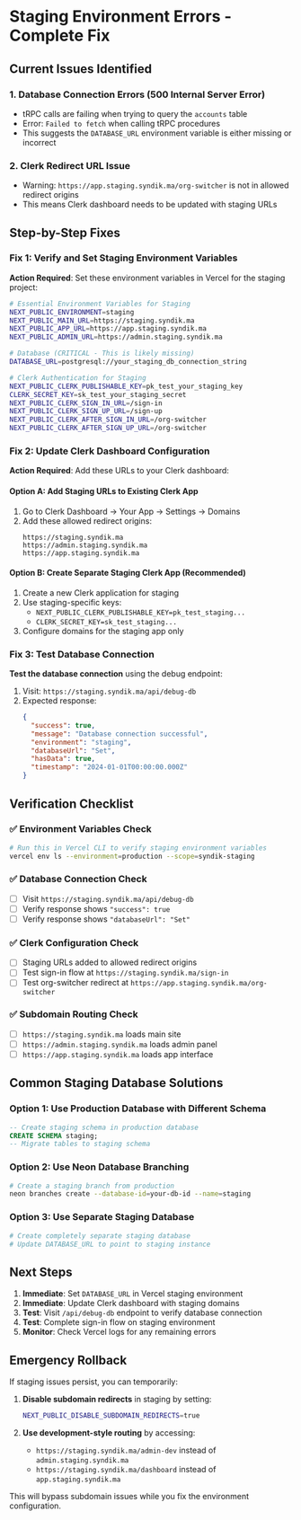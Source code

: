 # Staging Environment Errors - Complete Fix

## Current Issues Identified

### 1. Database Connection Errors (500 Internal Server Error)

- tRPC calls are failing when trying to query the `accounts` table
- Error: `Failed to fetch` when calling tRPC procedures
- This suggests the `DATABASE_URL` environment variable is either missing or incorrect

### 2. Clerk Redirect URL Issue

- Warning: `https://app.staging.syndik.ma/org-switcher` is not in allowed redirect origins
- This means Clerk dashboard needs to be updated with staging URLs

## Step-by-Step Fixes

### Fix 1: Verify and Set Staging Environment Variables

**Action Required**: Set these environment variables in Vercel for the staging project:

```bash
# Essential Environment Variables for Staging
NEXT_PUBLIC_ENVIRONMENT=staging
NEXT_PUBLIC_MAIN_URL=https://staging.syndik.ma
NEXT_PUBLIC_APP_URL=https://app.staging.syndik.ma
NEXT_PUBLIC_ADMIN_URL=https://admin.staging.syndik.ma

# Database (CRITICAL - This is likely missing)
DATABASE_URL=postgresql://your_staging_db_connection_string

# Clerk Authentication for Staging
NEXT_PUBLIC_CLERK_PUBLISHABLE_KEY=pk_test_your_staging_key
CLERK_SECRET_KEY=sk_test_your_staging_secret
NEXT_PUBLIC_CLERK_SIGN_IN_URL=/sign-in
NEXT_PUBLIC_CLERK_SIGN_UP_URL=/sign-up
NEXT_PUBLIC_CLERK_AFTER_SIGN_IN_URL=/org-switcher
NEXT_PUBLIC_CLERK_AFTER_SIGN_UP_URL=/org-switcher
```

### Fix 2: Update Clerk Dashboard Configuration

**Action Required**: Add these URLs to your Clerk dashboard:

#### Option A: Add Staging URLs to Existing Clerk App

1. Go to Clerk Dashboard → Your App → Settings → Domains
2. Add these allowed redirect origins:
   ```
   https://staging.syndik.ma
   https://admin.staging.syndik.ma
   https://app.staging.syndik.ma
   ```

#### Option B: Create Separate Staging Clerk App (Recommended)

1. Create a new Clerk application for staging
2. Use staging-specific keys:
   - `NEXT_PUBLIC_CLERK_PUBLISHABLE_KEY=pk_test_staging...`
   - `CLERK_SECRET_KEY=sk_test_staging...`
3. Configure domains for the staging app only

### Fix 3: Test Database Connection

**Test the database connection** using the debug endpoint:

1. Visit: `https://staging.syndik.ma/api/debug-db`
2. Expected response:
   ```json
   {
     "success": true,
     "message": "Database connection successful",
     "environment": "staging",
     "databaseUrl": "Set",
     "hasData": true,
     "timestamp": "2024-01-01T00:00:00.000Z"
   }
   ```

## Verification Checklist

### ✅ Environment Variables Check

```bash
# Run this in Vercel CLI to verify staging environment variables
vercel env ls --environment=production --scope=syndik-staging
```

### ✅ Database Connection Check

- [ ] Visit `https://staging.syndik.ma/api/debug-db`
- [ ] Verify response shows `"success": true`
- [ ] Verify response shows `"databaseUrl": "Set"`

### ✅ Clerk Configuration Check

- [ ] Staging URLs added to allowed redirect origins
- [ ] Test sign-in flow at `https://staging.syndik.ma/sign-in`
- [ ] Test org-switcher redirect at `https://app.staging.syndik.ma/org-switcher`

### ✅ Subdomain Routing Check

- [ ] `https://staging.syndik.ma` loads main site
- [ ] `https://admin.staging.syndik.ma` loads admin panel
- [ ] `https://app.staging.syndik.ma` loads app interface

## Common Staging Database Solutions

### Option 1: Use Production Database with Different Schema

```sql
-- Create staging schema in production database
CREATE SCHEMA staging;
-- Migrate tables to staging schema
```

### Option 2: Use Neon Database Branching

```bash
# Create a staging branch from production
neon branches create --database-id=your-db-id --name=staging
```

### Option 3: Use Separate Staging Database

```bash
# Create completely separate staging database
# Update DATABASE_URL to point to staging instance
```

## Next Steps

1. **Immediate**: Set `DATABASE_URL` in Vercel staging environment
2. **Immediate**: Update Clerk dashboard with staging domains
3. **Test**: Visit `/api/debug-db` endpoint to verify database connection
4. **Test**: Complete sign-in flow on staging environment
5. **Monitor**: Check Vercel logs for any remaining errors

## Emergency Rollback

If staging issues persist, you can temporarily:

1. **Disable subdomain redirects** in staging by setting:

   ```bash
   NEXT_PUBLIC_DISABLE_SUBDOMAIN_REDIRECTS=true
   ```

2. **Use development-style routing** by accessing:
   - `https://staging.syndik.ma/admin-dev` instead of `admin.staging.syndik.ma`
   - `https://staging.syndik.ma/dashboard` instead of `app.staging.syndik.ma`

This will bypass subdomain issues while you fix the environment configuration.
